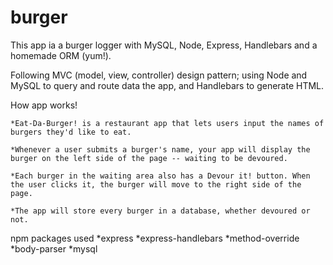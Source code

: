 # burger

This app ia a burger logger with MySQL, Node, Express, Handlebars and a homemade ORM (yum!). 

Following MVC (model, view, controller) design pattern; using Node and MySQL to query and route data the app, and Handlebars to generate HTML.

How app works!

	*Eat-Da-Burger! is a restaurant app that lets users input the names of burgers they'd like to eat.

	*Whenever a user submits a burger's name, your app will display the burger on the left side of the page -- waiting to be devoured.
	
	*Each burger in the waiting area also has a Devour it! button. When the user clicks it, the burger will move to the right side of the page.
	
	*The app will store every burger in a database, whether devoured or not.

npm packages used
	*express
	*express-handlebars
	*method-override
	*body-parser
	*mysql


